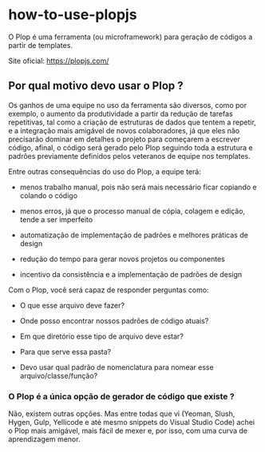 # how-to-use-plopjs

O Plop é uma ferramenta (ou microframework) para geração de códigos a partir de templates. 

Site oficial: https://plopjs.com/

## Por qual motivo devo usar o Plop ?

Os ganhos de uma equipe no uso da ferramenta são diversos, como por exemplo, o aumento da produtividade a partir da redução de tarefas repetitivas, tal como a criação de estruturas de dados que tentem a repetir, e a integração mais amigável de novos colaboradores, já que eles não precisarão dominar em detalhes o projeto para começarem a escrever código, afinal, o código será gerado pelo Plop seguindo toda a estrutura e padrões previamente definidos pelos veteranos de equipe nos templates.

Entre outras consequências do uso do Plop, a equipe terá:

- menos trabalho manual, pois não será mais necessário ficar copiando e colando o código

- menos erros, já que o processo manual de cópia, colagem e edição, tende a ser imperfeito

- automatização de implementação de padrões e melhores práticas de design

- redução do tempo para gerar novos projetos ou componentes

- incentivo da consistência e a implementação de padrões de design


Com o Plop, você será capaz de responder perguntas como: 

- O que esse arquivo deve fazer?

- Onde posso encontrar nossos padrões de código atuais?

- Em que diretório esse tipo de arquivo deve estar?

- Para que serve essa pasta?

- Devo usar qual padrão de nomenclatura para nomear esse arquivo/classe/função?

### O Plop é a única opção de gerador de código que existe ?

Não, existem outras opções. Mas entre todas que vi (Yeoman, Slush, Hygen, Gulp, Yellicode e até mesmo snippets do Visual Studio Code) achei o Plop mais amigável, mais fácil de mexer e, por isso, com uma curva de aprendizagem menor.
